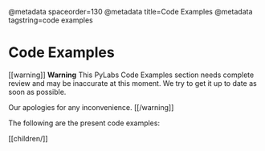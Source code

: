 @metadata spaceorder=130
@metadata title=Code Examples
@metadata tagstring=code examples

# Code Examples

[[warning]]
**Warning**
This PyLabs Code Examples section needs complete review and may be inaccurate at this moment. We try to get it up to date as soon as possible.

Our apologies for any inconvenience.
[[/warning]]

The following are the present code examples:

[[children/]]
